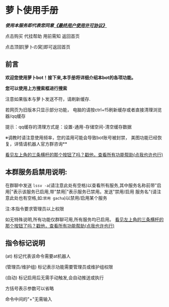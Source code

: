 # 萝卜使用手册

***使用本服务即代表您同意[《最终用户使用许可协议》](http://g.isam.top/guide/)***


<a-button type="primary" href="../shop/">点击购买</a-button>
<a-button type="primary" href="../">代挂帮助</a-button>
<a-button type="primary" href="../">用前需知</a-button>
<a-button type="primary" href="../">返回首页</a-button>
<p></p>
<a-alert type="info" showIcon>
  <span slot="message">
    点击顶部[萝卜の窝]即可返回首页
  </span>
</a-alert>

## **前言**

**欢迎您使用萝卜bot！接下来,本手册将详细介绍本bot的各项功能。**

**您可以使用上方搜索框进行搜索**

注意如果版本与萝卜发送不符，请刷新缓存.

若网页为旧版本只显示部分功能， 电脑的请按ctrl+f5刷新缓存或者直接清理浏览器/qq缓存

提示：qq缓存的清理方式是：设置-通用-存储空间-清空缓存数据

※调教时请注意使用频率，您的滥用可能会导致bot账号被封禁， 美图功能已经恢复，详情请机器人官方群咨询**

[看见左上角的三条横杆的那个按钮了吗？戳他，查看所有功能帮助(点我也许也行)]()

## 本群服务启禁用说明:

在群聊中发送 `lssv -a`(请注意此处有空格)以查看所有服务,其中服务名称前带"启用|"表示该服务已启用,带"禁用|"表示服务已禁用。发送"禁用/启用 服务名"(请注意此处也有空格,如:`禁用 gacha`)以禁用/启用某个服务

注:本指令要求管理员以上权限

如无特殊说明,所有功能仅群聊可用,所有服务均已启用。 [看见左上角的三条横杆的那个按钮了吗？戳他，查看所有功能帮助(点我也许也行)](http://g.isam.top/Documentation/help/notes/%E5%85%AC%E4%BC%9A%E6%88%98.html)

## 指令标记说明

<a-tag color="blue">(at)</a-tag> 标记代表该命令需要at机器人<p></p>

<a-tag color="blue">(管理员/维护组)</a-tag> 标记表示功能需要管理员或维护组权限<p></p>

<a-tag color="blue">(自动)</a-tag> 标记启用后无需手动触发,会自动推送或执行<p></p>

方括号表示参数可以省略

命令中间的"+"无需输入
